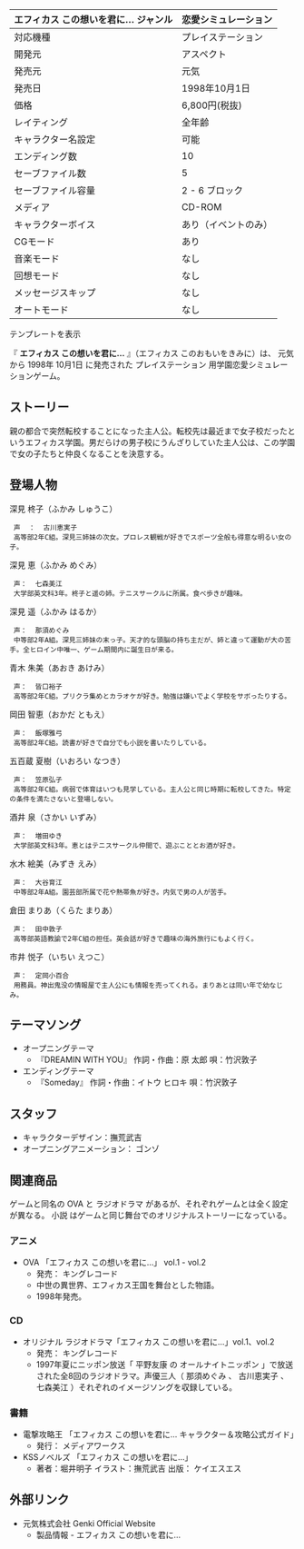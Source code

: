 エフィカス この想いを君に…  ジャンル  |  恋愛シミュレーション   
---|---  
対応機種  |  プレイステーション   
開発元  |  アスペクト   
発売元  |  元気   
発売日  |  1998年10月1日   
価格  |  6,800円(税抜)   
レイティング  |  全年齢   
キャラクター名設定  |  可能   
エンディング数  |  10   
セーブファイル数  |  5   
セーブファイル容量  |  2 - 6 ブロック   
メディア  |  CD-ROM   
キャラクターボイス  |  あり（イベントのみ）   
CGモード  |  あり   
音楽モード  |  なし   
回想モード  |  なし   
メッセージスキップ  |  なし   
オートモード  |  なし   
テンプレートを表示  
  
『 **エフィカス この想いを君に…** 』（エフィカス このおもいをきみに）は、  元気  から  1998年  10月1日  に発売された
プレイステーション  用学園恋愛シミュレーションゲーム。

##  ストーリー



親の都合で突然転校することになった主人公。転校先は最近まで女子校だったというエフィカス学園。男だらけの男子校にうんざりしていた主人公は、この学園で女の子たちと仲良くなることを決意する。

##  登場人物



深見 柊子（ふかみ しゅうこ）

     声  ：  古川恵実子 
     高等部2年C組。深見三姉妹の次女。プロレス観戦が好きでスポーツ全般も得意な明るい女の子。 
深見 恵（ふかみ めぐみ）

     声：  七森美江 
     大学部英文科3年。柊子と遥の姉。テニスサークルに所属。食べ歩きが趣味。 
深見 遥（ふかみ はるか）

     声：  那須めぐみ 
     中等部2年A組。深見三姉妹の末っ子。天才的な頭脳の持ち主だが、姉と違って運動が大の苦手。全ヒロイン中唯一、ゲーム期間内に誕生日が来る。 
青木 朱美（あおき あけみ）

     声：  皆口裕子 
     高等部2年C組。プリクラ集めとカラオケが好き。勉強は嫌いでよく学校をサボったりする。 
岡田 智恵（おかだ ともえ）

     声：  飯塚雅弓 
     高等部2年C組。読書が好きで自分でも小説を書いたりしている。 
五百蔵 夏樹（いおろい なつき）

     声：  笠原弘子 
     高等部2年C組。病弱で体育はいつも見学している。主人公と同じ時期に転校してきた。特定の条件を満たさないと登場しない。 
酒井 泉（さかい いずみ）

     声：  増田ゆき 
     大学部英文科3年。恵とはテニスサークル仲間で、遊ぶこととお酒が好き。 
水木 絵美（みずき えみ）

     声：  大谷育江 
     中等部2年A組。園芸部所属で花や熱帯魚が好き。内気で男の人が苦手。 
倉田 まりあ（くらた まりあ）

     声：  田中敦子 
     高等部英語教諭で2年C組の担任。英会話が好きで趣味の海外旅行にもよく行く。 
市井 悦子（いちい えつこ）

     声：  定岡小百合 
     用務員。神出鬼没の情報屋で主人公にも情報を売ってくれる。まりあとは同い年で幼なじみ。 

##  テーマソング



  * オープニングテーマ 
    * 『DREAMIN WITH YOU』 作詞・作曲：原 太郎 唄：竹沢敦子 
  * エンディングテーマ 
    * 『Someday』 作詞・作曲：イトウ ヒロキ 唄：竹沢敦子 

##  スタッフ



  * キャラクターデザイン：撫荒武吉 
  * オープニングアニメーション：  ゴンゾ 

##  関連商品



ゲームと同名の  OVA  と  ラジオドラマ  があるが、それぞれゲームとは全く設定が異なる。  小説
はゲームと同じ舞台でのオリジナルストーリーになっている。

###  アニメ



  * OVA  「エフィカス この想いを君に…」 vol.1 - vol.2 
    * 発売：  キングレコード 
    * 中世の異世界、エフィカス王国を舞台とした物語。 
    * 1998年発売。 

###  CD



  * オリジナル ラジオドラマ「エフィカス この想いを君に…」vol.1、vol.2 
    * 発売：  キングレコード 
    * 1997年夏にニッポン放送「  平野友康  の  オールナイトニッポン  」で放送された全8回のラジオドラマ。声優三人（  那須めぐみ  、  古川恵実子  、  七森美江  ）それぞれのイメージソングを収録している。 

###  書籍



  * 電撃攻略王 「エフィカス この想いを君に… キャラクター＆攻略公式ガイド」 
    * 発行：  メディアワークス 
  * KSSノベルズ 「エフィカス この想いを君に…」 
    * 著者：堀井明子 イラスト：撫荒武吉 出版：  ケイエスエス 

##  外部リンク



  * 元気株式会社 Genki Official Website 
    * 製品情報 - エフィカス この想いを君に… 


